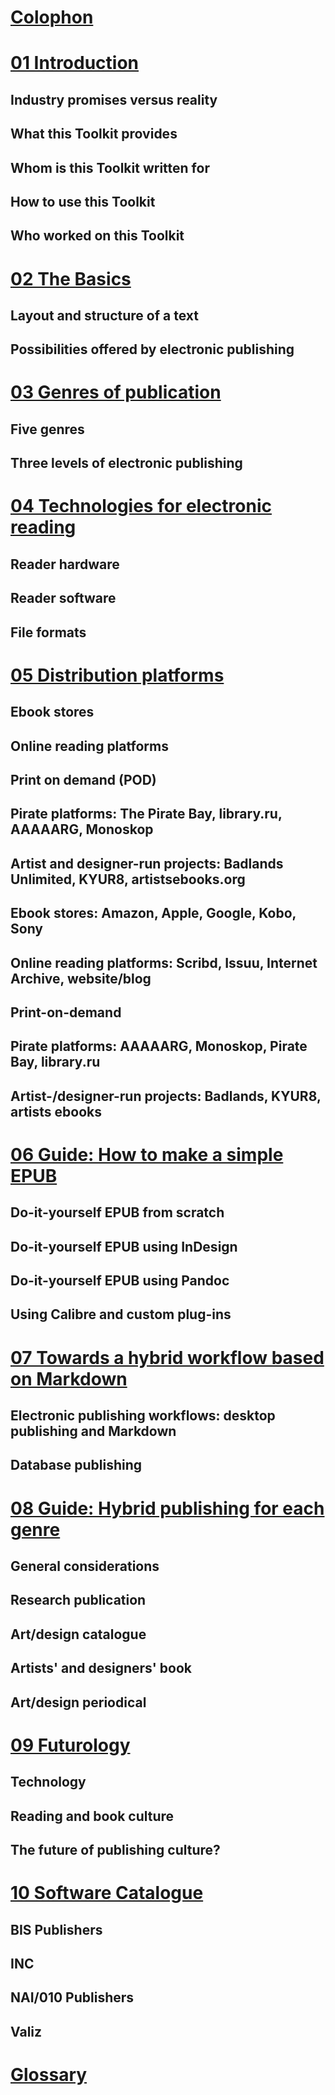 
# [Colophon](docs/00_colophon.md)


# [01 Introduction](docs/01_introduction.md)
## Industry promises versus reality
## What this Toolkit provides
## Whom is this Toolkit written for
## How to use this Toolkit
## Who worked on this Toolkit


# [02 The Basics](docs/02_the_basics.md)
## Layout and structure of a text
## Possibilities offered by electronic publishing 
 
# [03 Genres of publication](docs/03_genres_of_publication.md) 
## Five genres 
## Three levels of electronic publishing 

# [04 Technologies for electronic reading ](docs/04_ereading_technologies.md)
## Reader hardware 
## Reader software 
## File formats 

# [05 Distribution platforms](docs/05_distribution_platforms.md) 
## Ebook stores
## Online reading platforms
## Print on demand (POD) 
## Pirate platforms: The Pirate Bay, library.ru, AAAAARG, Monoskop 
## Artist and designer-run projects: Badlands Unlimited, KYUR8, artistsebooks.org 
## Ebook stores: Amazon, Apple, Google, Kobo, Sony
## Online reading platforms: Scribd, Issuu, Internet Archive, website/blog
## Print-on-demand 
## Pirate platforms: AAAAARG, Monoskop, Pirate Bay, library.ru 
## Artist-/designer-run projects: Badlands, KYUR8, artists ebooks


# [06 Guide: How to make a simple EPUB](docs/06_guide_DIY.md) 
## Do-it-yourself EPUB from scratch 
## Do-it-yourself EPUB using InDesign 
## Do-it-yourself EPUB using Pandoc 
## Using Calibre and custom plug-ins 


# [07 Towards a hybrid workflow based on Markdown](docs/07_workflows.md) 
## Electronic publishing workflows: desktop publishing and Markdown
## Database publishing 


# [08 Guide: Hybrid publishing for each genre](docs/08_guide_workflow.md) 
## General considerations 
## Research publication 
## Art/design catalogue 
## Artists' and designers' book 
## Art/design periodical 


# [09 Futurology](docs/09_futurology.md) 
## Technology 
## Reading and book culture 
## The future of publishing culture? 


# [10 Software Catalogue](docs/10_software.md) 
## BIS Publishers
## INC
## NAI/010 Publishers
## Valiz


# [Glossary](docs/11_glossary.md)


